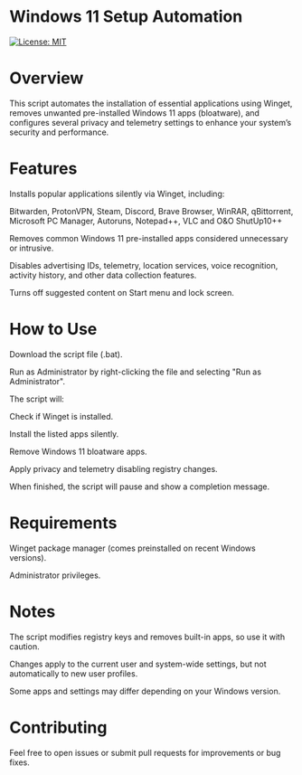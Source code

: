 # Windows 11 Setup Automation
[![License: MIT](https://img.shields.io/badge/License-MIT-yellow.svg)](https://opensource.org/licenses/MIT)

# Overview
This script automates the installation of essential applications using Winget, removes unwanted pre-installed Windows 11 apps (bloatware), and configures several privacy and telemetry settings to enhance your system’s security and performance.

# Features
Installs popular applications silently via Winget, including:

Bitwarden, ProtonVPN, Steam, Discord, Brave Browser, WinRAR, qBittorrent, Microsoft PC Manager, Autoruns, Notepad++, VLC and O&O ShutUp10++

Removes common Windows 11 pre-installed apps considered unnecessary or intrusive.

Disables advertising IDs, telemetry, location services, voice recognition, activity history, and other data collection features.

Turns off suggested content on Start menu and lock screen.

# How to Use
Download the script file (.bat).

Run as Administrator by right-clicking the file and selecting "Run as Administrator".

The script will:

Check if Winget is installed.

Install the listed apps silently.

Remove Windows 11 bloatware apps.

Apply privacy and telemetry disabling registry changes.

When finished, the script will pause and show a completion message.

# Requirements
Winget package manager (comes preinstalled on recent Windows versions).

Administrator privileges.

# Notes
The script modifies registry keys and removes built-in apps, so use it with caution.

Changes apply to the current user and system-wide settings, but not automatically to new user profiles.

Some apps and settings may differ depending on your Windows version.

# Contributing
Feel free to open issues or submit pull requests for improvements or bug fixes.
